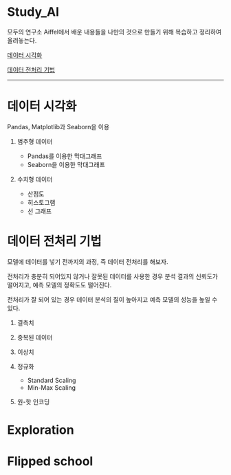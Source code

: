 # Study_AI

모두의 연구소 Aiffel에서 배운 내용들을 나만의 것으로 만들기 위해 복습하고 정리하여 올려놓는다.



[데이터 시각화](#데이터시각화)


[데이터 전처리 기법](#데이터전처리기법)
***
# 데이터 시각화

Pandas, Matplotlib과 Seaborn을 이용

1. 범주형 데이터

    * Pandas를 이용한 막대그래프
    * Seaborn을 이용한 막대그래프


2. 수치형 데이터

   * 산점도
   * 히스토그램
   * 선 그래프

# 데이터 전처리 기법

모델에 데이터를 넣기 전까지의 과정, 즉 데이터 전처리를 해보자.

전처리가 충분히 되어있지 않거나 잘못된 데이터를 사용한 경우 분석 결과의 신뢰도가 떨어지고, 예측 모델의 정확도도 떨어진다.

전처리가 잘 되어 있는 경우 데이터 분석의 질이 높아지고 예측 모델의 성능을 높일 수 있다.

1. 결측치


2. 중복된 데이터


3. 이상치


4. 정규화

      * Standard Scaling
      * Min-Max Scaling


5. 원-핫 인코딩

# Exploration


# Flipped school
